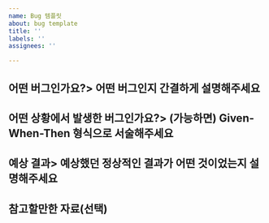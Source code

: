 ```yaml
---
name: Bug 템플릿
about: bug template
title: ''
labels: ''
assignees: ''

---
```


## 어떤 버그인가요?> 어떤 버그인지 간결하게 설명해주세요

## 어떤 상황에서 발생한 버그인가요?> (가능하면) Given-When-Then 형식으로 서술해주세요

## 예상 결과> 예상했던 정상적인 결과가 어떤 것이었는지 설명해주세요

## 참고할만한 자료(선택)
